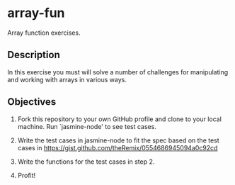 # array-fun

Array function exercises.

## Description

In this exercise you must will solve a number of challenges for manipulating and working with arrays in various ways.

## Objectives

1. Fork this repository to your own GitHub profile and clone to your local machine. Run `jasmine-node' to see test cases.

2. Write the test cases in jasmine-node to fit the spec based on the test cases in https://gist.github.com/theRemix/0554686945094a0c92cd

3. Write the functions for the test cases in step 2.

4. Profit!
